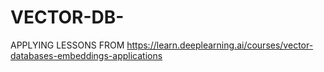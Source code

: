 # VECTOR-DB-
APPLYING LESSONS FROM https://learn.deeplearning.ai/courses/vector-databases-embeddings-applications
